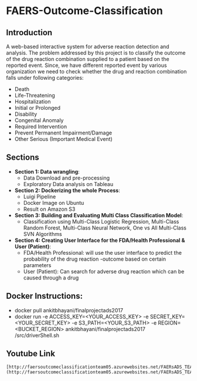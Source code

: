 # FAERS-Outcome-Classification

## Introduction
A web-based interactive system for adverse reaction detection and analysis. The problem addressed by this project is to classify the outcome of the drug reaction combination supplied to a patient based on the reported event. Since, we have different reported event by various organization we need to check whether the drug and reaction combination falls under following categories:

* Death
* Life-Threatening
* Hospitalization
* Initial or Prolonged
* Disability
* Congenital Anomaly
* Required Intervention
* Prevent Permanent Impairment/Damage
* Other Serious (Important Medical Event)

## Sections
* **Section 1: Data wrangling**:
  * Data Download and pre-processing
  * Exploratory Data analysis on Tableau
 
* **Section 2: Dockerizing the whole Process**:
  * Luigi Pipeline
  * Docker Image on Ubuntu
  * Result on Amazon S3
 
* **Section 3: Building and Evaluating  Multi  Class Classification Model**:
  * Classification using Multi-Class Logistic Regression, Multi-Class Random Forest, Multi-Class Neural Network, One vs All Multi-Class SVN Algorithms
 
* **Section 4: Creating User Interface for the FDA/Health Professional & User (Patient)**:
  * FDA/Health Professional: will use the user interface to predict the probability of the drug reaction -outcome based on certain parameters
  * User (Patient): Can search for adverse drug reaction which can be caused through a drug

## Docker Instructions:
   * docker pull ankitbhayani/finalprojectads2017
   * docker run -e ACCESS_KEY=<YOUR_ACCESS_KEY> -e SECRET_KEY=<YOUR_SECRET_KEY> -e S3_PATH=<YOUR_S3_PATH>  -e REGION=<BUCKET_REGION> ankitbhayani/finalprojectads2017 /src/driverShell.sh

## Youtube Link

```
[http://faersoutcomeclassificationteam05.azurewebsites.net/FAERsADS_TEAM05/index.htm](http://faersoutcomeclassificationteam05.azurewebsites.net/FAERsADS_TEAM05/index.htm)
```
